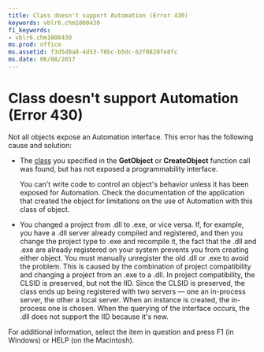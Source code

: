 ```yaml
---
title: Class doesn't support Automation (Error 430)
keywords: vblr6.chm1000430
f1_keywords:
- vblr6.chm1000430
ms.prod: office
ms.assetid: f3d5d8a8-4d53-f8bc-b5dc-62f0820fe8fc
ms.date: 06/08/2017
---
```



# Class doesn't support Automation (Error 430)

Not all objects expose an Automation interface. This error has the following cause and solution:



- The [class](vbe-glossary.md) you specified in the **GetObject** or **CreateObject** function call was found, but has not exposed a programmability interface.
    
    You can't write code to control an object's behavior unless it has been exposed for Automation. Check the documentation of the application that created the object for limitations on the use of Automation with this class of object.
    
- You changed a project from .dll to .exe, or vice versa. If, for example, you have a .dll server already compiled and registered, and then you change the project type to .exe and recompile it, the fact that the .dll and .exe are already registered on your system prevents you from creating either object. You must manually unregister the old .dll or .exe to avoid the problem. This is caused by the combination of project compatibility and changing a project from an .exe to a .dll. In project compatibility, the CLSID is preserved, but not the IID. Since the CLSID is preserved, the class ends up being registered with two servers — one an in-process server, the other a local server. When an instance is created, the in-process one is chosen. When the querying of the interface occurs, the .dll does not support the IID because it's new.
    

For additional information, select the item in question and press F1 (in Windows) or HELP (on the Macintosh).

